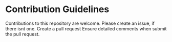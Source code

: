 # Contribution Guidelines

  Contributions to this repository are welcome.
  Please create an issue, if there isnt one.
  Create a pull request
  Ensure detailed comments when submit the pull request.
